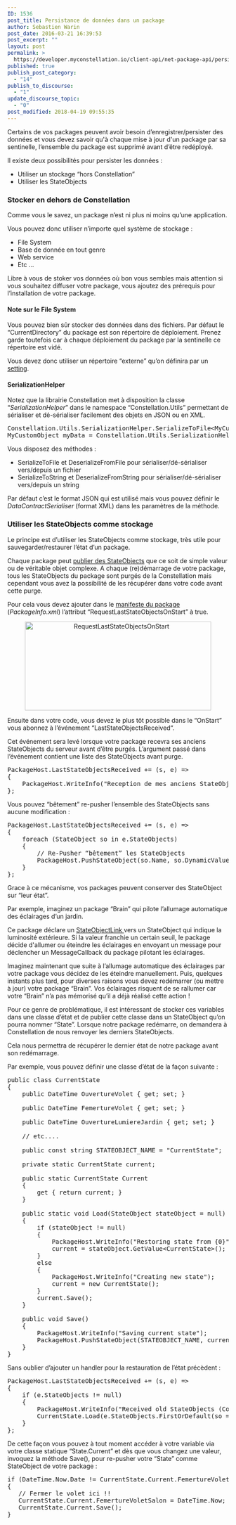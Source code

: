 ```yaml
---
ID: 1536
post_title: Persistance de données dans un package
author: Sebastien Warin
post_date: 2016-03-21 16:39:53
post_excerpt: ""
layout: post
permalink: >
  https://developer.myconstellation.io/client-api/net-package-api/persistance-de-donnes-dans-un-package/
published: true
publish_post_category:
  - "14"
publish_to_discourse:
  - "1"
update_discourse_topic:
  - "0"
post_modified: 2018-04-19 09:55:35
---
```

Certains de vos packages peuvent avoir besoin d’enregistrer/persister des données et vous devez savoir qu'à chaque mise à jour d'un package par sa sentinelle, l’ensemble du package est supprimé avant d’être redéployé.

Il existe deux possibilités pour persister les données :
<ul>
 	<li>Utiliser un stockage “hors Constellation”</li>
 	<li>Utiliser les StateObjects</li>
</ul>
<h3>Stocker en dehors de Constellation</h3>
Comme vous le savez, un package n’est ni plus ni moins qu’une application.

Vous pouvez donc utiliser n’importe quel système de stockage :
<ul>
 	<li>File System</li>
 	<li>Base de donnée en tout genre</li>
 	<li>Web service</li>
 	<li>Etc …</li>
</ul>
Libre à vous de stoker vos données où bon vous sembles mais attention si vous souhaitez diffuser votre package, vous ajoutez des prérequis pour l’installation de votre package.
<h4>Note sur le File System</h4>
Vous pouvez bien sûr stocker des données dans des fichiers. Par défaut le “CurrentDirectory” du package est son répertoire de déploiement. Prenez garde toutefois car à chaque déploiement du package par la sentinelle ce répertoire est vidé.

Vous devez donc utiliser un répertoire “externe” qu’on définira par un <a href="/client-api/net-package-api/settings/">setting</a>.
<h4>SerializationHelper</h4>
Notez que la librairie Constellation met à disposition la classe “<em>SerializationHelper</em>” dans le namespace “Constellation.Utils” permettant de sérialiser et dé-sérialiser facilement des objets en JSON ou en XML.
<pre class="lang:C# decode:true">Constellation.Utils.SerializationHelper.SerializeToFile&lt;MyCustomObject&gt;(new MyCustomObject() { Number = 42, String = "Demo" }, PackageHost.GetSettingValue("MyData.json"));
MyCustomObject myData = Constellation.Utils.SerializationHelper.DeserializeFromFile&lt;MyCustomObject&gt;(PackageHost.GetSettingValue("MyData.json"));</pre>
Vous disposez des méthodes :
<ul>
 	<li>SerializeToFile et DeserializeFromFile pour sérialiser/dé-sérialiser vers/depuis un fichier</li>
 	<li>SerializeToString et DeserializeFromString pour sérialiser/dé-sérialiser vers/depuis un string</li>
</ul>
Par défaut c’est le format JSON qui est utilisé mais vous pouvez définir le <em>DataContractSerialiser</em> (format XML) dans les paramètres de la méthode.
<h3>Utiliser les StateObjects comme stockage</h3>
Le principe est d’utiliser les StateObjects comme stockage, très utile pour sauvegarder/restaurer l’état d’un package.

Chaque package peut <a href="/client-api/net-package-api/stateobjects/">publier des StateObjects</a> que ce soit de simple valeur ou de véritable objet complexe. A chaque (re)démarrage de votre package, tous les StateObjects du package sont purgés de la Constellation mais cependant vous avez la possibilité de les récupérer dans votre code avant cette purge.

Pour cela vous devez ajouter dans le <a href="/concepts/package-manifest/">manifeste du package</a> (<em>PackageInfo.xml</em>) l’attribut “RequestLastStateObjectsOnStart” à true.
<p align="center"><a href="https://developer.myconstellation.io/wp-content/uploads/2016/03/image-150.png"><img style="background-image: none; padding-top: 0px; padding-left: 0px; display: inline; padding-right: 0px; border-width: 0px;" title="RequestLastStateObjectsOnStart" src="https://developer.myconstellation.io/wp-content/uploads/2016/03/image_thumb-127.png" alt="RequestLastStateObjectsOnStart" width="424" height="202" border="0" /></a></p>
<p align="left">Ensuite dans votre code, vous devez le plus tôt possible dans le “OnStart” vous abonnez à l’événement “LastStateObjectsReceived“.</p>
<p align="left">Cet événement sera levé lorsque votre package recevra ses anciens StateObjects du serveur avant d’être purgés. L’argument passé dans l’événement contient une liste des StateObjects avant purge.</p>

<pre class="lang:C# decode:true">PackageHost.LastStateObjectsReceived += (s, e) =&gt;
{
    PackageHost.WriteInfo("Reception de mes anciens StateObjects au nombre de {0}", e.StateObjects.Count);
};</pre>
Vous pouvez “bêtement” re-pusher l’ensemble des StateObjects sans aucune modification :
<pre class="lang:C# decode:true">PackageHost.LastStateObjectsReceived += (s, e) =&gt;
{
    foreach (StateObject so in e.StateObjects)
    {
        // Re-Pusher “bêtement” les StateObjects
        PackageHost.PushStateObject(so.Name, so.DynamicValue, so.Type, so.Metadatas, so.Lifetime);
    }
};</pre>
Grace à ce mécanisme, vos packages peuvent conserver des StateObject sur “leur état”.

Par exemple, imaginez un package “Brain” qui pilote l’allumage automatique des éclairages d’un jardin.

Ce package déclare un <a href="/client-api/net-package-api/consommer-des-stateobjects/">StateObjectLink </a>vers un StateObject qui indique la luminosité extérieure. Si la valeur franchie un certain seuil, le package décide d'allumer ou éteindre les éclairages en envoyant un message pour déclencher un MessageCallback du package pilotant les éclairages.

Imaginez maintenant que suite à l’allumage automatique des éclairages par votre package vous décidez de les éteindre manuellement. Puis, quelques instants plus tard, pour diverses raisons vous devez redémarrer (ou mettre à jour) votre package “Brain”. Vos éclairages risquent de se rallumer car votre “Brain” n’a pas mémorisé qu’il a déjà réalisé cette action !

Pour ce genre de problématique, il est intéressant de stocker ces variables dans une classe d’état et de publier cette classe dans un StateObject qu’on pourra nommer “State”. Lorsque notre package redémarre, on demandera à Constellation de nous renvoyer les derniers StateObjects.

Cela nous permettra de récupérer le dernier état de notre package avant son redémarrage.

Par exemple, vous pouvez définir une classe d’état de la façon suivante :
<pre class="lang:C# decode:true">public class CurrentState
{
    public DateTime OuvertureVolet { get; set; }

    public DateTime FemertureVolet { get; set; }

    public DateTime OuvertureLumiereJardin { get; set; } 

    // etc....

    public const string STATEOBJECT_NAME = "CurrentState";

    private static CurrentState current;

    public static CurrentState Current
    {
        get { return current; }
    }

    public static void Load(StateObject stateObject = null)
    {
        if (stateObject != null)
        {
            PackageHost.WriteInfo("Restoring state from {0}", stateObject.LastUpdate);
            current = stateObject.GetValue&lt;CurrentState&gt;();
        }
        else
        {
            PackageHost.WriteInfo("Creating new state");
            current = new CurrentState();
        }
        current.Save();
    }

    public void Save()
    {
        PackageHost.WriteInfo("Saving current state");
        PackageHost.PushStateObject(STATEOBJECT_NAME, current);
    }
}</pre>
Sans oublier d’ajouter un handler pour la restauration de l’état précèdent :
<pre class="lang:C# decode:true">PackageHost.LastStateObjectsReceived += (s, e) =&gt;
{
    if (e.StateObjects != null)
    {
        PackageHost.WriteInfo("Received old StateObjects (Count:{0})", e.StateObjects.Count);
        CurrentState.Load(e.StateObjects.FirstOrDefault(so =&gt; so.Name == CurrentState.STATEOBJECT_NAME));
    }
};
</pre>
De cette façon vous pouvez à tout moment accéder à votre variable via votre classe statique “State.Current” et dès que vous changez une valeur, invoquez la méthode Save(), pour re-pusher votre “State” comme StateObject de votre package :
<pre class="lang:C# decode:true">if (DateTime.Now.Date != CurrentState.Current.FemertureVoletSalon.Date &amp;&amp; ** Luminosite &lt; seuil ****)
{
   // Fermer le volet ici !!
   CurrentState.Current.FemertureVoletSalon = DateTime.Now;
   CurrentState.Current.Save();
}
</pre>